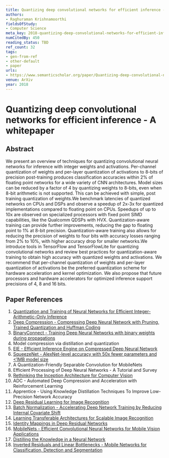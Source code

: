 ```yaml
---
title: Quantizing deep convolutional networks for efficient inference - A whitepaper
authors:
- Raghuraman Krishnamoorthi
fieldsOfStudy:
- Computer Science
meta_key: 2018-quantizing-deep-convolutional-networks-for-efficient-inference-a-whitepaper
numCitedBy: 450
reading_status: TBD
ref_count: 32
tags:
- gen-from-ref
- other-default
- paper
urls:
- https://www.semanticscholar.org/paper/Quantizing-deep-convolutional-networks-for-A-Krishnamoorthi/3d8b62c060f8444907e7c975c6ae590373b51ed4?sort=total-citations
venue: ArXiv
year: 2018
---
```


# Quantizing deep convolutional networks for efficient inference - A whitepaper

## Abstract

We present an overview of techniques for quantizing convolutional neural networks for inference with integer weights and activations. Per-channel quantization of weights and per-layer quantization of activations to 8-bits of precision post-training produces classification accuracies within 2% of floating point networks for a wide variety of CNN architectures. Model sizes can be reduced by a factor of 4 by quantizing weights to 8-bits, even when 8-bit arithmetic is not supported. This can be achieved with simple, post training quantization of weights.We benchmark latencies of quantized networks on CPUs and DSPs and observe a speedup of 2x-3x for quantized implementations compared to floating point on CPUs. Speedups of up to 10x are observed on specialized processors with fixed point SIMD capabilities, like the Qualcomm QDSPs with HVX. 
Quantization-aware training can provide further improvements, reducing the gap to floating point to 1% at 8-bit precision. Quantization-aware training also allows for reducing the precision of weights to four bits with accuracy losses ranging from 2% to 10%, with higher accuracy drop for smaller networks.We introduce tools in TensorFlow and TensorFlowLite for quantizing convolutional networks and review best practices for quantization-aware training to obtain high accuracy with quantized weights and activations. We recommend that per-channel quantization of weights and per-layer quantization of activations be the preferred quantization scheme for hardware acceleration and kernel optimization. We also propose that future processors and hardware accelerators for optimized inference support precisions of 4, 8 and 16 bits.

## Paper References

1. [Quantization and Training of Neural Networks for Efficient Integer-Arithmetic-Only Inference](2018-quantization-and-training-of-neural-networks-for-efficient-integer-arithmetic-only-inference.md)
2. [Deep Compression - Compressing Deep Neural Network with Pruning, Trained Quantization and Huffman Coding](2016-deep-compression-compressing-deep-neural-network-with-pruning-trained-quantization-and-huffman-coding.md)
3. [BinaryConnect - Training Deep Neural Networks with binary weights during propagations](2015-binaryconnect-training-deep-neural-networks-with-binary-weights-during-propagations.md)
4. Model compression via distillation and quantization
5. [EIE - Efficient Inference Engine on Compressed Deep Neural Network](2016-eie-efficient-inference-engine-on-compressed-deep-neural-network.md)
6. [SqueezeNet - AlexNet-level accuracy with 50x fewer parameters and <1MB model size](2016-squeezenet-alexnet-level-accuracy-with-50x-fewer-parameters-and-1mb-model-size.md)
7. A Quantization-Friendly Separable Convolution for MobileNets
8. Efficient Processing of Deep Neural Networks - A Tutorial and Survey
9. [Rethinking the Inception Architecture for Computer Vision](2016-rethinking-the-inception-architecture-for-computer-vision.md)
10. ADC - Automated Deep Compression and Acceleration with Reinforcement Learning
11. Apprentice - Using Knowledge Distillation Techniques To Improve Low-Precision Network Accuracy
12. [Deep Residual Learning for Image Recognition](2016-deep-residual-learning-for-image-recognition.md)
13. [Batch Normalization - Accelerating Deep Network Training by Reducing Internal Covariate Shift](2015-batch-normalization-accelerating-deep-network-training-by-reducing-internal-covariate-shift.md)
14. [Learning Transferable Architectures for Scalable Image Recognition](2018-learning-transferable-architectures-for-scalable-image-recognition.md)
15. [Identity Mappings in Deep Residual Networks](2016-identity-mappings-in-deep-residual-networks.md)
16. [MobileNets - Efficient Convolutional Neural Networks for Mobile Vision Applications](2017-mobilenets-efficient-convolutional-neural-networks-for-mobile-vision-applications.md)
17. [Distilling the Knowledge in a Neural Network](2015-distilling-the-knowledge-in-a-neural-network.md)
18. [Inverted Residuals and Linear Bottlenecks - Mobile Networks for Classification, Detection and Segmentation](2018-inverted-residuals-and-linear-bottlenecks-mobile-networks-for-classification-detection-and-segmentation.md)
